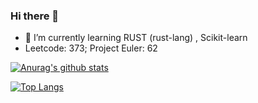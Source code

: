 ### Hi there 👋

<!--
**nonmean/nonmean** is a ✨ _special_ ✨ repository because its `README.md` (this file) appears on your GitHub profile.

Here are some ideas to get you started:

- 🔭 I’m currently working on ...
- 🌱 I’m currently learning ...
- 👯 I’m looking to collaborate on ...
- 🤔 I’m looking for help with ...
- 💬 Ask me about ...
- 📫 How to reach me: ...
- 😄 Pronouns: ...
- ⚡ Fun fact: ...
-->

- 🌱 I’m currently learning RUST (rust-lang) , Scikit-learn
-  Leetcode: 373; Project Euler: 62

[![Anurag's github stats](https://github-readme-stats.vercel.app/api?username=nonmean)](https://github.com/nonmean/github-readme-stats)

[![Top Langs](https://github-readme-stats.vercel.app/api/top-langs/?username=nonmean&hide=jupyter%20notebook)](https://github.com/nonmean/github-readme-stats)

